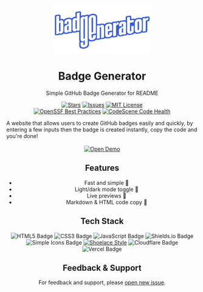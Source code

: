 <div align="center">
    <a href="https://badge-gen.pages.dev">
        <img src="badge-generator.png" width="256" height="128" alt="Badge Generator"/>
    </a>
    <h1>Badge Generator</h1>
    <p>Simple GitHub Badge Generator for README</p>
    
[![Stars](https://custom-icon-badges.demolab.com/github/stars/MinhCreator/badge-generator?logo=star&style=flat)](https://github.com/MinhCreator/badge-generator/stargazers "Stars")
[![Issues](https://custom-icon-badges.demolab.com/github/issues-raw/MinhCreator/badge-generator?logo=issue)](https://github.com/MinhCreator/badge-generator/issues "Issues")
[![MIT License](https://custom-icon-badges.demolab.com/github/license/MinhCreator/badge-generator?logo=law&logoColor=white)](https://github.com/abdipr/badge-generator/blob/main/LICENSE "License MIT")<br>
[![OpenSSF Best Practices](https://www.bestpractices.dev/projects/8648/badge)](https://www.bestpractices.dev/projects/8648)
[![CodeScene Code Health](https://codescene.io/projects/51028/status-badges/code-health)](https://codescene.io/projects/51028)
</div>
A website that allows users to create GitHub badges easily and quickly, by entering a few inputs then the badge is created instantly, copy the code and you're done!
<br><br>
<div align="center">
    <a href="https://minhcreator.github.io/badge-generator/" target="_blank"><img alt=" Open Demo" src="https://img.shields.io/static/v1?style=for-the-badge&label=&message=Open Demo&color=202020&labelColor=000000&logo=GitHub"></a>
   

## Features
- Fast and simple 🚀
- Light/dark mode toggle 🌙
- Live previews 🔴
- Markdown & HTML code copy 📝

## Tech Stack
![HTML5 Badge](https://img.shields.io/badge/HTML5-E34F26?logo=html5&logoColor=fff&style=flat) ![CSS3 Badge](https://img.shields.io/badge/CSS3-1572B6?logo=css3&logoColor=fff&style=flat) ![JavaScript Badge](https://img.shields.io/badge/JavaScript-F7DF1E?logo=javascript&logoColor=000&style=flat) ![Shields.io Badge](https://img.shields.io/badge/Shields.io-000?logo=shieldsdotio&logoColor=fff&style=flat) ![Simple Icons Badge](https://img.shields.io/badge/Simple%20Icons-111?logo=simpleicons&logoColor=fff&style=flat) [![Shoelace Style](https://custom-icon-badges.demolab.com/badge/Shoelace-2.14.0-409EFF?style=flat&logo=shoelace&logoColor=white)](https://shoelace.style) ![Cloudflare Badge](https://img.shields.io/badge/Cloudflare-F38020?logo=cloudflare&logoColor=fff&style=flat) ![Vercel Badge](https://img.shields.io/badge/Vercel-000?logo=vercel&logoColor=fff&style=flat)

## Feedback & Support
For feedback and support, please <a href="https://github.com/MinhCreator/badge-generator/issues/new" target="_blank">open new issue</a>.
